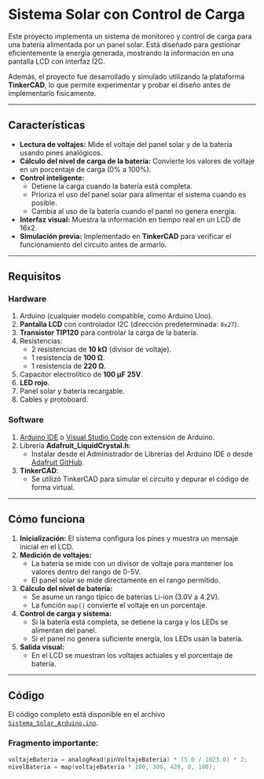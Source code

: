 # Sistema Solar con Control de Carga

Este proyecto implementa un sistema de monitoreo y control de carga para una batería alimentada por un panel solar. Está diseñado para gestionar eficientemente la energía generada, mostrando la información en una pantalla LCD con interfaz I2C.

Además, el proyecto fue desarrollado y simulado utilizando la plataforma **TinkerCAD**, lo que permite experimentar y probar el diseño antes de implementarlo físicamente.

---

## **Características**

- **Lectura de voltajes:** Mide el voltaje del panel solar y de la batería usando pines analógicos.
- **Cálculo del nivel de carga de la batería:** Convierte los valores de voltaje en un porcentaje de carga (0% a 100%).
- **Control inteligente:**
  - Detiene la carga cuando la batería está completa.
  - Prioriza el uso del panel solar para alimentar el sistema cuando es posible.
  - Cambia al uso de la batería cuando el panel no genera energía.
- **Interfaz visual:** Muestra la información en tiempo real en un LCD de 16x2.
- **Simulación previa:** Implementado en **TinkerCAD** para verificar el funcionamiento del circuito antes de armarlo.

---

## **Requisitos**

### **Hardware**

1. Arduino (cualquier modelo compatible, como Arduino Uno).
2. **Pantalla LCD** con controlador I2C (dirección predeterminada: `0x27`).
3. **Transistor TIP120** para controlar la carga de la batería.
4. Resistencias:
   - 2 resistencias de **10 kΩ** (divisor de voltaje).
   - 1 resistencia de **100 Ω**.
   - 1 resistencia de **220 Ω**.
5. Capacitor electrolítico de **100 µF 25V**.
6. **LED rojo**.
7. Panel solar y batería recargable.
8. Cables y protoboard.

### **Software**

1. [Arduino IDE](https://www.arduino.cc/en/software) o [Visual Studio Code](https://code.visualstudio.com/) con extensión de Arduino.
2. Librería **Adafruit_LiquidCrystal.h**:
   - Instalar desde el Administrador de Librerías del Arduino IDE o desde [Adafruit GitHub](https://github.com/adafruit/Adafruit_LiquidCrystal).
3. **TinkerCAD**:
   - Se utilizó TinkerCAD para simular el circuito y depurar el código de forma virtual.

---

## **Cómo funciona**

1. **Inicialización:** El sistema configura los pines y muestra un mensaje inicial en el LCD.
2. **Medición de voltajes:**
   - La batería se mide con un divisor de voltaje para mantener los valores dentro del rango de 0-5V.
   - El panel solar se mide directamente en el rango permitido.
3. **Cálculo del nivel de batería:**
   - Se asume un rango típico de baterías Li-ion (3.0V a 4.2V).
   - La función `map()` convierte el voltaje en un porcentaje.
4. **Control de carga y sistema:**
   - Si la batería está completa, se detiene la carga y los LEDs se alimentan del panel.
   - Si el panel no genera suficiente energía, los LEDs usan la batería.
5. **Salida visual:**
   - En el LCD se muestran los voltajes actuales y el porcentaje de batería.

---

## **Código**

El código completo está disponible en el archivo [`Sistema_Solar_Arduino.ino`](./Sistema_Solar_Arduino.ino).

### **Fragmento importante:**

```cpp
voltajeBateria = analogRead(pinVoltajeBateria) * (5.0 / 1023.0) * 2; 
nivelBateria = map(voltajeBateria * 100, 300, 420, 0, 100);
```
